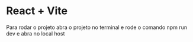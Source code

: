 # React + Vite

Para rodar o projeto abra o projeto no terminal e rode o comando npm run dev e abra no local host
